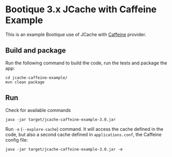# Bootique 3.x JCache with Caffeine Example

This is an example Bootique use of JCache with [Caffeine](https://github.com/ben-manes/caffeine) provider.

## Build and package

Run the following command to build the code, run the tests and package the app:
```
cd jcache-caffeine-example/
mvn clean package
```

## Run

Check for available commands
```
java -jar target/jcache-caffeine-example-3.0.jar
```

Run `-e` (`--explore-cache`) command. It will access the cache defined in the code, but also a second cache defined in
`applications.conf`, the Caffeine config file:

```
java -jar target/jcache-caffeine-example-3.0.jar -e
```

